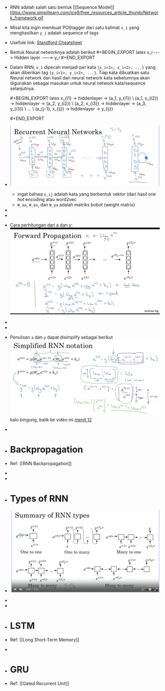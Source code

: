 - RNN adalah salah satu bentuk [[Sequence Model]]
  https://www.simplilearn.com/ice9/free_resources_article_thumb/Network_framework.gif
- Misal kita ingin membuat POStagger dari satu kalimat `x_i` yang menghasilkan `y_i` adalah sequence of tags
- Usefule link: [Standford Cheatsheet](https://stanford.edu/~shervine/teaching/cs-230/cheatsheet-recurrent-neural-networks)
- Bentuk Neural networknya adalah berikut
  #+BEGIN_EXPORT latex
  x_i --- > Hidden layer ---> y_i
  #+END_EXPORT
- Dalam RNN, `x_i` dipecah menjadi per kata `{x_i<1>, x_i<2>, ...}` yang akan diberikan tag `{y_i<1>, y_i<2>, ...}`. Tiap kata dibuatkan satu Neural network dan hasil dari neural network kata sebelumnya akan digunakan sebagai masukan untuk neural network kata/sequence selanjutnya.
  
  #+BEGIN_EXPORT latex
  x_{i1} -> hiddenlayer -> (a_1, y_{i1}) 
  \\
  (a_1, x_{i2}) -> hiddenlayer -> (a_2, y_{i2})
  \\
  (a_2, x_{i3}) -> hiddenlayer -> (a_3, y_{i3})
  \\
  ...
  \\
  (a_{j-1}, x_{ij}) -> hiddenlayer -> y_{ij})
  
  #+END_EXPORT
- ![image.png](../assets/image_1644724917918_0.png)
	- ingat bahwa `x_ij` adalah kata yang berbentuk vektor (dari hasil one hot encoding atau word2vec
	- `W_aa`, `W_ax`, dan `W_ya` adalah matriks bobot (weight matrix)
-
-
- Cara perhitungan dari a dan y:
  ![image.png](../assets/image_1644725251971_0.png)
-
-
- Penulisan `a` dan `y` dapat disimplify sebagai berikut
  ![image.png](../assets/image_1644725778161_0.png) 
  kalo bingung, balik ke video ini [menit 12](https://www.coursera.org/learn/nlp-sequence-models/lecture/ftkzt/recurrent-neural-network-model)
-
- # Backpropagation
- Ref: [[RNN Backpropagation]]
-
-
- # Types of RNN
- ![image.png](../assets/image_1644747960051_0.png)
-
-
- # LSTM
- Ref: [[Long Short-Term Memory]]
-
- # GRU
- Ref: [[Gated Recurrent Unit]]